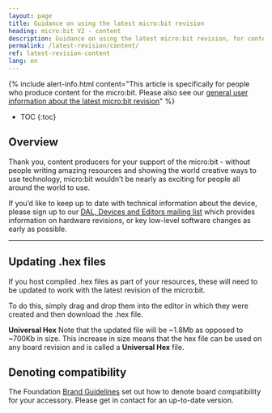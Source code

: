 ```yaml
---
layout: page
title: Guidance on using the latest micro:bit revision
heading: micro:bit V2 - content
description: Guidance on using the latest micro:bit revision, for content producers
permalink: /latest-revision/content/
ref: latest-revision-content
lang: en
---
```


{% include alert-info.html content="This article is specifically for people who produce content for the micro:bit. Please also see our [general user information about the latest micro:bit revision](../)" %}

* TOC
{:toc}

## Overview 

Thank you, content producers for your support of the micro:bit - without people writing amazing resources and showing the world creative ways to use technology, micro:bit wouldn’t be nearly as exciting for people all around the world to use.

If you’d like to keep up to date with technical information about the device, please sign up to our [DAL, Devices and Editors mailing list](http://eepurl.com/dyRx-v) which provides information on hardware revisions, or key low-level software changes as early as possible. 


----------


## Updating .hex files

If you host compiled .hex files as part of your resources, these will need to be updated to work with the latest revision of the micro:bit.

To do this, simply drag and drop them into the editor in which they were created and then download the .hex file.

**Universal Hex**
Note that the updated file will be ~1.8Mb as opposed to ~700Kb in size. This increase in size means that the hex file can be used on any board revision and is called a  **Universal Hex** file.


## Denoting compatibility

The Foundation [Brand Guidelines](https://microbit.org/brand-guidelines/) set out how to denote board compatibility for your accessory. Please get in contact for an up-to-date version.